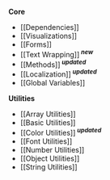 **Core**
- [[Dependencies]]
- [[Visualizations]]
- [[Forms]]
- [[Text Wrapping]]<sup> ***new***</sup>
- [[Methods]]<sup> ***updated***</sup>
- [[Localization]]<sup> ***updated***</sup>
- [[Global Variables]]

**Utilities**
- [[Array Utilities]]
- [[Basic Utilities]]
- [[Color Utilities]]<sup> ***updated***</sup>
- [[Font Utilities]]
- [[Number Utilities]]
- [[Object Utilities]]
- [[String Utilities]]
